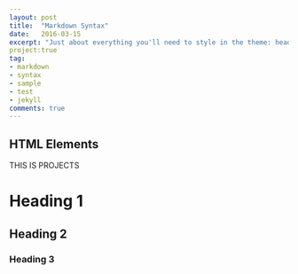 ```yaml
---
layout: post
title:  "Markdown Syntax"
date:   2016-03-15
excerpt: "Just about everything you'll need to style in the theme: headings, paragraphs, blockquotes, tables, code blocks, and more."
project:true
tag:
- markdown 
- syntax
- sample
- test
- jekyll
comments: true
---
```


## HTML Elements

THIS IS PROJECTS

# Heading 1

## Heading 2

### Heading 3
